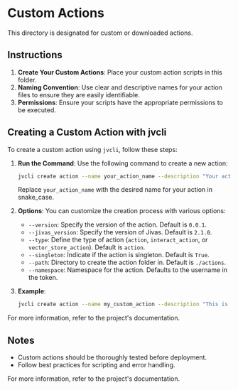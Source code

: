 # Custom Actions

This directory is designated for custom or downloaded actions.

## Instructions

1. **Create Your Custom Actions**: Place your custom action scripts in this folder.
2. **Naming Convention**: Use clear and descriptive names for your action files to ensure they are easily identifiable.
3. **Permissions**: Ensure your scripts have the appropriate permissions to be executed.

## Creating a Custom Action with jvcli

To create a custom action using `jvcli`, follow these steps:

1. **Run the Command**: Use the following command to create a new action:
    ```sh
    jvcli create action --name your_action_name --description "Your action description"
    ```
    Replace `your_action_name` with the desired name for your action in snake_case.

2. **Options**: You can customize the creation process with various options:
    - `--version`: Specify the version of the action. Default is `0.0.1`.
    - `--jivas_version`: Specify the version of Jivas. Default is `2.1.0`.
    - `--type`: Define the type of action (`action`, `interact_action`, or `vector_store_action`). Default is `action`.
    - `--singleton`: Indicate if the action is singleton. Default is `True`.
    - `--path`: Directory to create the action folder in. Default is `./actions`.
    - `--namespace`: Namespace for the action. Defaults to the username in the token.

3. **Example**:
    ```sh
    jvcli create action --name my_custom_action --description "This is a custom action" --type action
    ```

For more information, refer to the project's documentation.

## Notes

- Custom actions should be thoroughly tested before deployment.
- Follow best practices for scripting and error handling.

For more information, refer to the project's documentation.